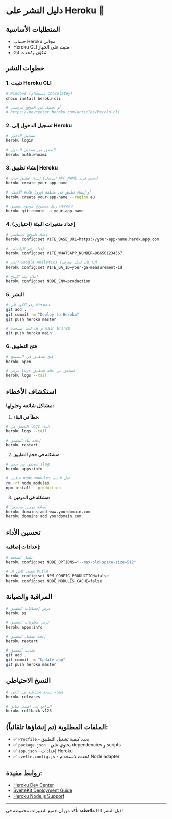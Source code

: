 # دليل النشر على Heroku 🚀

## المتطلبات الأساسية

- حساب Heroku مجاني
- Heroku CLI مثبت على الجهاز
- Git مُكوّن ومُحدث

## خطوات النشر

### 1. تثبيت Heroku CLI

```bash
# Windows (باستخدام chocolatey)
choco install heroku-cli

# أو تحميل من الموقع الرسمي
# https://devcenter.heroku.com/articles/heroku-cli
```

### 2. تسجيل الدخول إلى Heroku

```bash
# تسجيل الدخول
heroku login

# التحقق من تسجيل الدخول
heroku auth:whoami
```

### 3. إنشاء تطبيق Heroku

```bash
# إنشاء تطبيق جديد (استبدل APP_NAME باسم فريد)
heroku create your-app-name

# أو إنشاء تطبيق في منطقة أوروبا للأداء الأفضل
heroku create your-app-name --region eu

# ربط مستودع موجود بتطبيق Heroku
heroku git:remote -a your-app-name
```

### 4. إعداد متغيرات البيئة (اختياري)

```bash
# إعداد الموقع الأساسي
heroku config:set VITE_BASE_URL=https://your-app-name.herokuapp.com

# إعداد رقم الواتساب
heroku config:set VITE_WHATSAPP_NUMBER=966501234567

# إعداد Google Analytics (إذا كان لديك معرف)
heroku config:set VITE_GA_ID=your-ga-measurement-id

# إعداد بيئة الإنتاج
heroku config:set NODE_ENV=production
```

### 5. النشر

```bash
# رفع الكود إلى Heroku
git add .
git commit -m "Deploy to Heroku"
git push heroku master

# أو إذا كنت تستخدم main branch
git push heroku main
```

### 6. فتح التطبيق

```bash
# فتح التطبيق في المتصفح
heroku open

# عرض logs للتحقق من حالة التطبيق
heroku logs --tail
```

## استكشاف الأخطاء

### مشاكل شائعة وحلولها:

1. **خطأ في البناء:**
```bash
# التحقق من logs البناء
heroku logs --tail

# إعادة بناء التطبيق
heroku restart
```

2. **مشكلة في حجم التطبيق:**
```bash
# التحقق من حجم slug
heroku apps:info

# تنظيف node_modules قبل النشر
rm -rf node_modules
npm install --production
```

3. **مشكلة في الدومين:**
```bash
# إضافة دومين مخصص
heroku domains:add www.yourdomain.com
heroku domains:add yourdomain.com
```

## تحسين الأداء

### إعدادات إضافية:

```bash
# تفعيل الضغط
heroku config:set NODE_OPTIONS="--max-old-space-size=512"

# تفعيل كاش الـ build
heroku config:set NPM_CONFIG_PRODUCTION=false
heroku config:set NODE_MODULES_CACHE=false
```

## المراقبة والصيانة

```bash
# عرض إحصائيات التطبيق
heroku ps

# عرض معلومات التطبيق
heroku apps:info

# إعادة تشغيل التطبيق
heroku restart

# تحديث التطبيق
git add .
git commit -m "Update app"
git push heroku master
```

## النسخ الاحتياطي

```bash
# إنشاء نسخة احتياطية من الكود
heroku releases

# التراجع إلى إصدار سابق
heroku rollback v123
```

## الملفات المطلوبة (تم إنشاؤها تلقائياً):

- ✅ `Procfile` - يحدد كيفية تشغيل التطبيق
- ✅ `package.json` - يحتوي على dependencies و scripts
- ✅ `app.json` - إعدادات Heroku
- ✅ `svelte.config.js` - مُحدث لاستخدام Node adapter

## روابط مفيدة:

- [Heroku Dev Center](https://devcenter.heroku.com/)
- [SvelteKit Deployment Guide](https://kit.svelte.dev/docs/adapters)
- [Heroku Node.js Support](https://devcenter.heroku.com/articles/nodejs-support)

---

**ملاحظة:** تأكد من أن جميع التغييرات محفوظة في Git قبل النشر! 